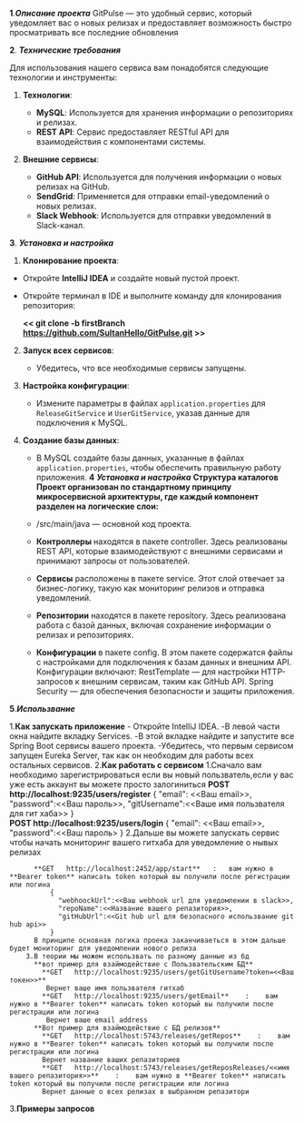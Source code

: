 **1**.***Описание проекта***
  GitPulse — это удобный сервис, который уведомляет вас о новых релизах и предоставляет возможность быстро          просматривать все последние обновления


  
**2**. ***Технические требования***

  Для использования нашего сервиса вам понадобятся следующие технологии и инструменты:

  1. **Технологии**:
     - **MySQL**: Используется для хранения информации о репозиториях и релизах.
     - **REST API**: Сервис предоставляет RESTful API для взаимодействия с компонентами системы.

  2. **Внешние сервисы**:
     - **GitHub API**: Используется для получения информации о новых релизах на GitHub.
     - **SendGrid**: Применяется для отправки email-уведомлений о новых релизах.
     - **Slack Webhook**: Используется для отправки уведомлений в Slack-канал.
    
       
**3**. ***Установка и настройка***
   1. **Клонирование проекта**:
   - Откройте **IntelliJ IDEA** и создайте новый пустой проект.
   - Откройте терминал в IDE и выполните команду для клонирования репозитория:
   
     **<<  git clone -b firstBranch https://github.com/SultanHello/GitPulse.git  >>**


  2. **Запуск всех сервисов**:
     - Убедитесь, что все необходимые сервисы запущены.

  3. **Настройка конфигурации**:
     - Измените параметры в файлах `application.properties` для `ReleaseGitService` и `UserGitService`, указав           данные  для подключения к MySQL.

  4. **Создание базы данных**:
     - В MySQL создайте базы данных, указанные в файлах `application.properties`, чтобы обеспечить правильную           работу приложения.
**4** ***Установка и настройка***
    **Структура каталогов**
    **Проект организован по стандартному принципу микросервисной архитектуры, где каждый компонент разделен на логические слои:**

      - /src/main/java — основной код проекта.
     - **Контроллеры** находятся в пакете controller. Здесь реализованы REST API, которые взаимодействуют с внешними сервисами и принимают запросы от пользователей.
     -  **Сервисы** расположены в пакете service. Этот слой отвечает за бизнес-логику, такую как мониторинг релизов и отправка уведомлений.
      - **Репозитории** находятся в пакете repository. Здесь реализована работа с базой данных, включая сохранение информации о релизах и репозиториях.
      - **Конфигурации** в пакете config.
В этом пакете содержатся файлы с настройками для подключения к базам данных и внешним API.
Конфигурации включают:
RestTemplate — для настройки HTTP-запросов к внешним сервисам, таким как GitHub API.
Spring Security — для обеспечения безопасности и защиты приложения.

     
**5**.***Использвание***

  1.**Как запускать приложение**
    - Откройте IntelliJ IDEA.
    -В левой части окна найдите вкладку Services.
    -В этой вкладке найдите и запустите все Spring Boot сервисы вашего проекта.
    -Убедитесь, что первым сервисом запущен Eureka Server, так как он необходим для работы всех остальных              сервисов.
  2.**Как работать с сервисом**
        1.Сначало вам необходимо зарегистрироваться если вы новый пользватель,если у вас уже есть аккаунт вы можете просто залогиниться
          **POST  http://localhost:9235/users/register**
            {
                "email": <<Ваш email>>,
                "password":<<Ваш пароль>>,
                "gitUsername":<<Ваше имя пользвателя для гит хаба>>
            }          
          **POST  http://localhost:9235/users/login**
            {
                "email": <<Ваш email>>,
                "password":<<Ваш пароль>
            }
        2.Дальше вы можете запускать сервис чтобы начать мониторинг вашего гитхаба для уведомление о нывых релизах
          
          **GET   http://localhost:2452/app/start**   :   вам нужно в **Bearer token** написать token который вы получили после регистрации или логина
              {
                "webhoockUrl":<<Ваш webhook url для уведомлении в slack>>,
                "repoName":<<Название вашего репазитория>>,
                "gitHubUrl":<<Git hub url для безопасного использвание git hub api>>
              }
          В принципе основная логика проека заканчиваеться в этом дальше будет мониторинг для уведомлении нового релиза
        3.В теории мы можем использвать по разному данные из бд 
          **вот пример для взаймодействие с Пользвательским БД**
            **GET   http://localhost:9235/users/getGitUsername?token=<<Ваш токен>>**
             Вернет ваше имя пользвателя гитхаб 
            **GET   http://localhost:9235/users/getEmail**    :    вам нужно в **Bearer token** написать token который вы получили после регистрации или логина
             Вернет ваше email address    
          **Вот пример для взаймодействие с БД релизов**
            **GET   http://localhost:5743/releases/getRepos**    :    вам нужно в **Bearer token** написать token который вы получили после регистрации или логина
            Вернет название ваших репазиториев
            **GET   http://localhost:5743/releases/getReposReleases/<<имя вашего репазитория>>**    :    вам нужно в **Bearer token** написать token который вы получили после регистрации или логина
            Вернет данные о всех релизах в выбранном репазитори
          
          
        
  3.**Примеры запросов**
        
            
            

